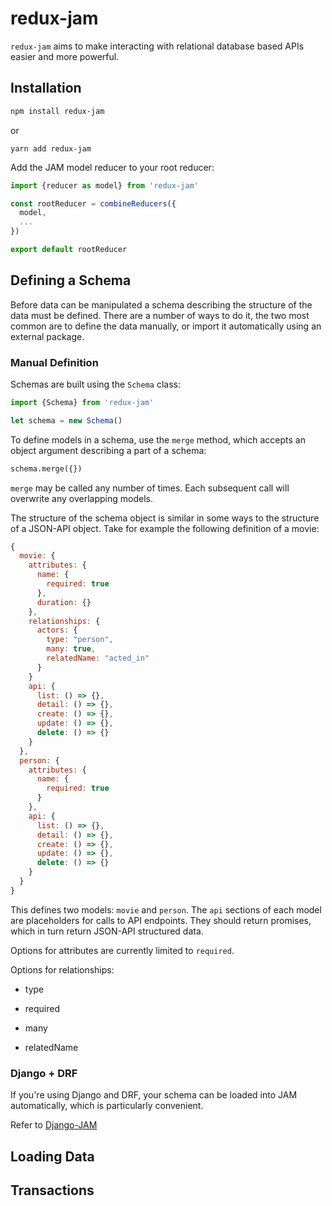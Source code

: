 # redux-jam

`redux-jam` aims to make interacting with relational database based APIs
easier and more powerful.

## Installation

```bash
npm install redux-jam
```

or

```
yarn add redux-jam
```

Add the JAM model reducer to your root reducer:

```js
import {reducer as model} from 'redux-jam'

const rootReducer = combineReducers({
  model,
  ...
})

export default rootReducer
```


## Defining a Schema

Before data can be manipulated a schema describing the structure of the data
must be defined. There are a number of ways to do it, the two most common are
to define the data manually, or import it automatically using an external
package.

### Manual Definition

Schemas are built using the `Schema` class:

```js
import {Schema} from 'redux-jam'

let schema = new Schema()
```

To define models in a schema, use the `merge` method, which accepts an object
argument describing a part of a schema:

```python
schema.merge({})
```

`merge` may be called any number of times. Each subsequent call will overwrite
any overlapping models.

The structure of the schema object is similar in some ways to the structure of
a JSON-API object. Take for example the following definition of a movie:

```js
{
  movie: {
    attributes: {
      name: {
        required: true        
      },
      duration: {}
    },
    relationships: {
      actors: {
        type: "person",
        many: true,
        relatedName: "acted_in"
      }
    }
    api: {
      list: () => {},
      detail: () => {},
      create: () => {},
      update: () => {},
      delete: () => {}
    }
  },
  person: {
    attributes: {
      name: {
        required: true
      }
    },
    api: {
      list: () => {},
      detail: () => {},
      create: () => {},
      update: () => {},
      delete: () => {}
    }
  }
}
```

This defines two models: `movie` and `person`. The `api` sections of each
model are placeholders for calls to API endpoints. They should return promises,
which in turn return JSON-API structured data.

Options for attributes are currently limited to `required`.

Options for relationships:

 * type

 * required

 * many

 * relatedName

### Django + DRF

If you're using Django and DRF, your schema can be loaded into JAM
automatically, which is particularly convenient.

Refer to [Django-JAM](https://github.com/ABASystems/django-jam)

## Loading Data


## Transactions
